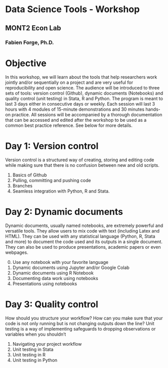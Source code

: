 # Data Science Tools - Workshop 

## MONT2 Econ Lab

### Fabien Forge, Ph.D.

# Objective

In this workshop, we will learn about the tools that help researchers work jointly and/or sequentially on a project and are very useful for reproducibility and open science. The audience will be introduced to three sets of tools: version control (Github), dynamic documents (Notebooks) and quality control (unit testing) in Stata, R and Python. The program is meant to last 3 days either in consecutive days or weekly. Each session will last 3 hours with 4 modules of 15-minute demonstrations and 30 minutes hands-on practice. All sessions will be accompanied by a thorough documentation that can be accessed and edited after the workshop to be used as a common best practice reference. See below for more details.

# Day 1: Version control
Version control is a structured way of creating, storing and editing code while making sure that there is no confusion between new and old scripts. 
  1. Basics of Github
  2. Pulling, committing and pushing code
  3. Branches
  4. Seamless integration with Python, R and Stata. 

# Day 2: Dynamic documents

Dynamic documents, usually named notebooks, are extremely powerful and versatile tools. They allow users to mix code with text (including Latex and HTML). They can be used with any statistical language (Python, R, Stata and more) to document the code used and its outputs in a single document. They can also be used to produce presentations, academic papers or even webpages.  

  0. Use any notebook with your favorite language
  1. Dynamic documents using Jupyter and/or Google Colab
  2. Dynamic documents using R Notebook 
  3. Documenting data work using notebooks
  4. Presentations using notebooks 
  
# Day 3: Quality control

How should you structure your workflow? How can you make sure that your code is not only running but is not changing outputs down the line? Unit testing is a way of implementing safeguards to dropping observations or variables when you shouldn’t

  1. Navigating your project workflow
  2. Unit testing in Stata
  3. Unit testing in R
  4. Unit testing in Python

